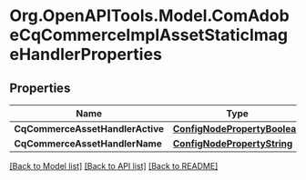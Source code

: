 # Org.OpenAPITools.Model.ComAdobeCqCommerceImplAssetStaticImageHandlerProperties
## Properties

Name | Type | Description | Notes
------------ | ------------- | ------------- | -------------
**CqCommerceAssetHandlerActive** | [**ConfigNodePropertyBoolean**](ConfigNodePropertyBoolean.md) |  | [optional] 
**CqCommerceAssetHandlerName** | [**ConfigNodePropertyString**](ConfigNodePropertyString.md) |  | [optional] 

[[Back to Model list]](../README.md#documentation-for-models) [[Back to API list]](../README.md#documentation-for-api-endpoints) [[Back to README]](../README.md)

